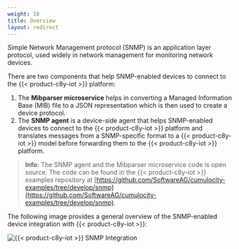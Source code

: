 ```yaml
---
weight: 10
title: Overview
layout: redirect
---
```


Simple Network Management protocol (SNMP) is an application layer protocol, used widely in network management for monitoring network devices.

There are two components that help SNMP-enabled devices to connect to the {{< product-c8y-iot >}} platform:

1. The **Mibparser microservice** helps in converting a Managed Information Base (MIB) file to a JSON representation which is then used to create a device protocol.
2. The **SNMP agent** is a device-side agent that helps SNMP-enabled devices to connect to the {{< product-c8y-iot >}} platform and translates messages from a SNMP-specific format to a {{< product-c8y-iot >}} model before forwarding them to the {{< product-c8y-iot >}} platform.

>**Info:** The SNMP agent and the Mibparser microservice code is open source. The code can be found in the {{< product-c8y-iot >}} examples repository at [https://github.com/SoftwareAG/cumulocity-examples/tree/develop/snmp](https://github.com/SoftwareAG/cumulocity-examples/tree/develop/snmp).

The following image provides a general overview of the SNMP-enabled device integration with {{< product-c8y-iot >}}:

![{{< product-c8y-iot >}} SNMP Integration](/images/device-protocols/snmp/snmp-cumulocity-integration.png)
